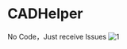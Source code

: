 # CADHelper
No Code，Just receive Issues
![1](https://github.com/yuexdang/CADHelper/assets/56034408/b2461027-9c6d-4a2b-b15b-e7708bbf1eb9)
